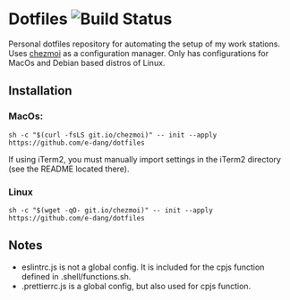 # Dotfiles ![Build Status](https://github.com/e-dang/dotfiles/actions/workflows/test.yml/badge.svg)

Personal dotfiles repository for automating the setup of my work stations. Uses [chezmoi](https://github.com/twpayne/chezmoi) as a configuration manager. Only has configurations for MacOs and Debian based distros of Linux.

## Installation

### MacOs:

```
sh -c "$(curl -fsLS git.io/chezmoi)" -- init --apply https://github.com/e-dang/dotfiles
```

If using iTerm2, you must manually import settings in the iTerm2 directory (see the README located there).

### Linux

```
sh -c "$(wget -qO- git.io/chezmoi)" -- init --apply https://github.com/e-dang/dotfiles
```

## Notes

- eslintrc.js is not a global config. It is included for the cpjs function defined in .shell/functions.sh.
- .prettierrc.js is a global config, but also used for cpjs function.
